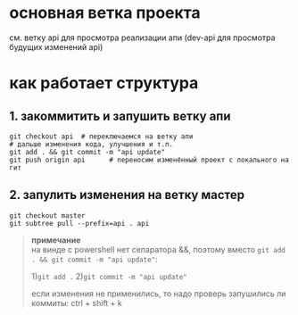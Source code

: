 # основная ветка проекта

см. ветку api для просмотра реализации апи (dev-api для просмотра будущих изменений api)

# как работает структура

## 1. закоммитить и запушить ветку апи

```
git checkout api  # переключаемся на ветку апи
# дальше изменения кода, улучшения и т.п.
git add . && git commit -m "api update"
git push origin api      # переносим изменённый проект с локального на гит
```

## 2. запулить изменения на ветку мастер
```
git checkout master
git subtree pull --prefix=api . api
```

> **примечание**  
> на винде с powershell нет сепаратора &&, поэтому вместо ```git add . && git commit -m "api update"```: 
> 
> 1)```git add .``` 
> 2)```git commit -m "api update"```
> 
> 
> если изменения не применились, то надо проверь запушились ли коммиты: ctrl + shift + k
